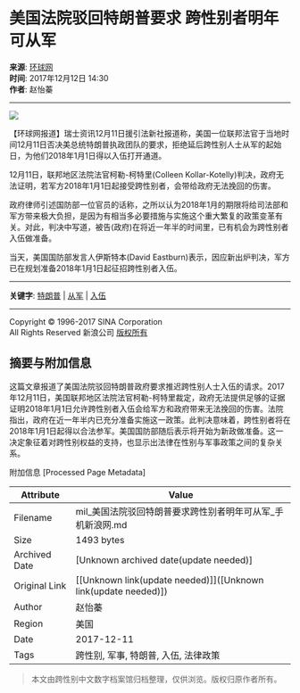 # 美国法院驳回特朗普要求 跨性别者明年可从军

**来源**: [环球网](http://www.huanqiu.com/)  
**时间**: 2017年12月12日 14:30  
**作者**: 赵怡蓁  

---

![](//beacon.sina.com.cn/a.gif?noScript)

【环球网报道】瑞士资讯12月11日援引法新社报道称，美国一位联邦法官于当地时间12月11日否决美总统特朗普执政团队的要求，拒绝延后跨性别人士从军的起始日，为他们2018年1月1日得以入伍打开通道。

12月11日，联邦地区法院法官柯勒-柯特里(Colleen Kollar-Kotelly)判决，政府无法证明，若军方2018年1月1日起接受跨性别者，会带给政府无法挽回的伤害。

政府律师引述国防部一位官员的话称，之所以认为2018年1月的期限将给司法部和军方带来极大负担，是因为有相当多必要措施与实施这个重大繁复的政策变革有关。对此，判决中写道，被告(政府)在将近一年半的时间里，已有机会为跨性别者入伍做准备。

当天，美国国防部发言人伊斯特本(David Eastburn)表示，因应新出炉判决，军方已在规划准备2018年1月1日起征招跨性别者入伍。

---

**关键字**: [特朗普](http://tags.news.sina.com.cn/特朗普) | [从军](http://tags.news.sina.com.cn/从军) | [入伍](http://tags.news.sina.com.cn/入伍)

---

Copyright © 1996-2017 SINA Corporation  
All Rights Reserved 新浪公司 [版权所有](//corp.sina.com.cn/chn/copyright.html)

## 摘要与附加信息

<!-- tcd_abstract -->
这篇文章报道了美国法院驳回特朗普政府要求推迟跨性别人士入伍的请求。2017年12月11日，美国联邦地区法院法官柯勒-柯特里裁定，政府无法提供足够的证据证明2018年1月1日允许跨性别者入伍会给军方和政府带来无法挽回的伤害。法院指出，政府在近一年半内已充分准备实施这一政策。此判决意味着，跨性别者将在2018年1月1日起得以合法参军。美国国防部随后表示将开始为新政做准备。这一决定象征着对跨性别权益的支持，也显示出法律在性别与军事政策之间的复杂关系。
<!-- tcd_abstract_end -->

附加信息 [Processed Page Metadata]

| Attribute       | Value                                  |
|-----------------|----------------------------------------|
| Filename        | mil_美国法院驳回特朗普要求跨性别者明年可从军_手机新浪网.md                             |
| Size            | 1493 bytes                           |
| Archived Date   | [Unknown archived date(update needed)]                             |
| Original Link   | [[Unknown link(update needed)]]([Unknown link(update needed)])                       |
| Author          | 赵怡蓁                               |
| Region          | 美国                               |
| Date            | 2017-12-11                                 |
| Tags            | 跨性别, 军事, 特朗普, 入伍, 法律政策                                 |
>
> 本文由跨性别中文数字档案馆归档整理，仅供浏览。版权归原作者所有。
>